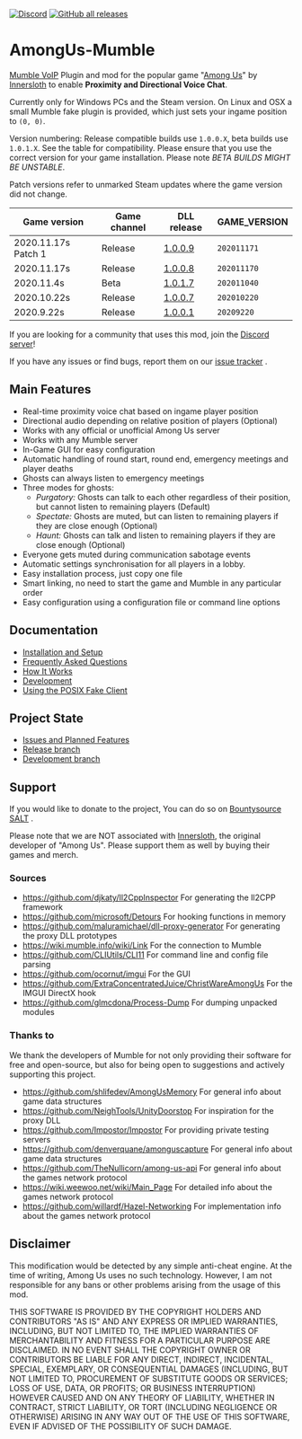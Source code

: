 [![Discord](https://img.shields.io/discord/767166243303587882?color=cornflowerblue&label=Discord&logo=Discord&logoColor=white)](https://discord.gg/4UkHEJ5sqg)  [![GitHub all releases](https://img.shields.io/github/downloads/StarGate01/AmongUs-Mumble/total?label=Downloads)](https://github.com/StarGate01/AmongUs-Mumble/releases/)

# AmongUs-Mumble
[Mumble VoIP](https://www.mumble.info/) Plugin and mod for the popular game "[Among Us](https://store.steampowered.com/app/945360/Among_Us/)" by [Innersloth](http://www.innersloth.com/) to enable **Proximity and Directional Voice Chat**.

Currently only for Windows PCs and the Steam version. On Linux and OSX a small Mumble fake plugin is provided, which just sets your ingame position to `(0, 0)`.

Version numbering: Release compatible builds use `1.0.0.X`, beta builds use `1.0.1.X`. See the table for compatibility. Please ensure that you use the correct version for your game installation. Please note *BETA BUILDS MIGHT BE UNSTABLE*.

Patch versions refer to unmarked Steam updates where the game version did not change.

| Game version         | Game channel | DLL release                                                                   | GAME_VERSION |
| -------------------- | ------------ | ----------------------------------------------------------------------------- | ------------ |
| 2020.11.17s Patch 1  | Release      | [1.0.0.9](https://github.com/StarGate01/AmongUs-Mumble/releases/tag/v1.0.0.9) | `202011171`  |
| 2020.11.17s          | Release      | [1.0.0.8](https://github.com/StarGate01/AmongUs-Mumble/releases/tag/v1.0.0.8) | `202011170`  |
| 2020.11.4s           | Beta         | [1.0.1.7](https://github.com/StarGate01/AmongUs-Mumble/releases/tag/v1.0.1.7) | `202011040`  |
| 2020.10.22s          | Release      | [1.0.0.7](https://github.com/StarGate01/AmongUs-Mumble/releases/tag/v1.0.0.7) | `202010220`  |
| 2020.9.22s           | Release      | [1.0.0.1](https://github.com/StarGate01/AmongUs-Mumble/releases/tag/v1.0.0.1) | `20209220`   |

If you are looking for a community that uses this mod, join the [Discord server](https://discord.gg/4UkHEJ5sqg)!

If you have any issues or find bugs, report them on our [issue tracker](https://github.com/StarGate01/AmongUs-Mumble/issues) .

## Main Features
 - Real-time proximity voice chat based on ingame player position
 - Directional audio depending on relative position of players (Optional)
 - Works with any official or unofficial Among Us server
 - Works with any Mumble server
 - In-Game GUI for easy configuration
 - Automatic handling of round start, round end, emergency meetings and player deaths
 - Ghosts can always listen to emergency meetings
 - Three modes for ghosts:
   - *Purgatory:* Ghosts can talk to each other regardless of their position, but cannot listen to remaining players (Default)
   - *Spectate:* Ghosts are muted, but can listen to remaining players if they are close enough (Optional)
   - *Haunt:* Ghosts can talk and listen to remaining players if they are close enough (Optional)
 - Everyone gets muted during communication sabotage events
 - Automatic settings synchronisation for all players in a lobby.
 - Easy installation process, just copy one file
 - Smart linking, no need to start the game and Mumble in any particular order
 - Easy configuration using a configuration file or command line options

## Documentation
 - [Installation and Setup](https://github.com/StarGate01/AmongUs-Mumble/wiki/Installation-and-Setup)
 - [Frequently Asked Questions](https://github.com/StarGate01/AmongUs-Mumble/wiki/Frequently-Asked-Questions)
 - [How It Works](https://github.com/StarGate01/AmongUs-Mumble/wiki/How-It-Works)
 - [Development](https://github.com/StarGate01/AmongUs-Mumble/wiki/Development)
 - [Using the POSIX Fake Client](https://github.com/StarGate01/AmongUs-Mumble/wiki/Using-the-POSIX-Fake-Client)

## Project State
 - [Issues and Planned Features](https://github.com/StarGate01/AmongUs-Mumble/projects/1)
 - [Release branch](https://github.com/StarGate01/AmongUs-Mumble/tree/master)
 - [Development branch](https://github.com/StarGate01/AmongUs-Mumble/tree/dev)

## Support
If you would like to donate to the project, You can do so on [Bountysource SALT](https://salt.bountysource.com/teams/team-esdg) .

Please note that we are NOT associated with [Innersloth](http://www.innersloth.com/), the original developer of "Among Us". Please support them as well by buying their games and merch.

### Sources

 - https://github.com/djkaty/Il2CppInspector For generating the Il2CPP framework
 - https://github.com/microsoft/Detours For hooking functions in memory
 - https://github.com/maluramichael/dll-proxy-generator For generating the proxy DLL prototypes
 - https://wiki.mumble.info/wiki/Link For the connection to Mumble
 - https://github.com/CLIUtils/CLI11 For command line and config file parsing
 - https://github.com/ocornut/imgui For the GUI
 - https://github.com/ExtraConcentratedJuice/ChristWareAmongUs For the IMGUI DirectX hook
 - https://github.com/glmcdona/Process-Dump For dumping unpacked modules

### Thanks to

We thank the developers of Mumble for not only providing their software for free and open-source, but also for being open to suggestions and actively supporting this project.

 - https://github.com/shlifedev/AmongUsMemory For general info about game data structures
 - https://github.com/NeighTools/UnityDoorstop For inspiration for the proxy DLL
 - https://github.com/Impostor/Impostor For providing private testing servers
 - https://github.com/denverquane/amonguscapture For general info about game data structures
 - https://github.com/TheNullicorn/among-us-api For general info about the games network protocol
 - https://wiki.weewoo.net/wiki/Main_Page For detailed info about the games network protocol
 - https://github.com/willardf/Hazel-Networking For implementation info about the games network protocol


## Disclaimer

This modification would be detected by any simple anti-cheat engine. At the time of writing, Among Us uses no such technology. However, I am not responsible for any bans or other problems arising from the usage of this mod. 

THIS SOFTWARE IS PROVIDED BY THE COPYRIGHT HOLDERS AND CONTRIBUTORS
"AS IS" AND ANY EXPRESS OR IMPLIED WARRANTIES, INCLUDING, BUT NOT
LIMITED TO, THE IMPLIED WARRANTIES OF MERCHANTABILITY AND FITNESS FOR
A PARTICULAR PURPOSE ARE DISCLAIMED. IN NO EVENT SHALL THE COPYRIGHT
OWNER OR CONTRIBUTORS BE LIABLE FOR ANY DIRECT, INDIRECT, INCIDENTAL,
SPECIAL, EXEMPLARY, OR CONSEQUENTIAL DAMAGES (INCLUDING, BUT NOT
LIMITED TO, PROCUREMENT OF SUBSTITUTE GOODS OR SERVICES; LOSS OF USE,
DATA, OR PROFITS; OR BUSINESS INTERRUPTION) HOWEVER CAUSED AND ON ANY
THEORY OF LIABILITY, WHETHER IN CONTRACT, STRICT LIABILITY, OR TORT
(INCLUDING NEGLIGENCE OR OTHERWISE) ARISING IN ANY WAY OUT OF THE USE
OF THIS SOFTWARE, EVEN IF ADVISED OF THE POSSIBILITY OF SUCH DAMAGE.

